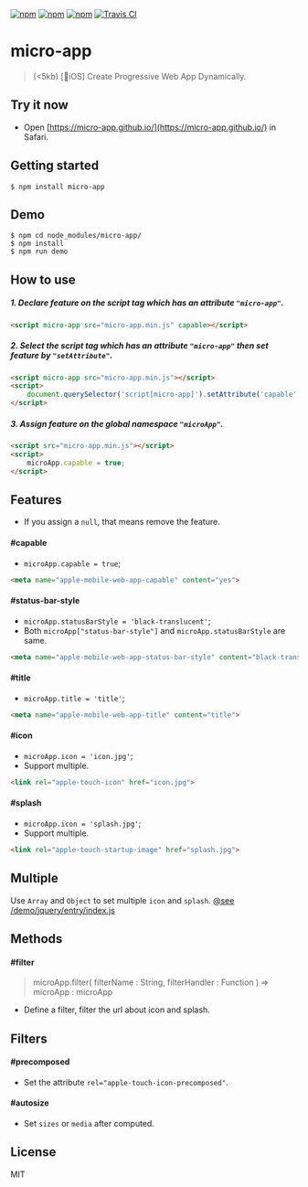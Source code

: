 [![npm](https://img.shields.io/npm/l/micro-app.svg?style=flat-square)](https://www.npmjs.org/package/micro-app)
[![npm](https://img.shields.io/npm/v/micro-app.svg?style=flat-square)](https://www.npmjs.org/package/micro-app)
[![npm](https://img.shields.io/npm/dm/micro-app.svg?style=flat-square)](https://www.npmjs.org/package/micro-app)
[![Travis CI](https://img.shields.io/travis/micro-app/micro-app.svg?style=flat-square)](https://travis-ci.org/micro-app/mmicro-app)

# micro-app
> (<5kb) [📱iOS] Create Progressive Web App Dynamically.

## Try it now

* Open [https://micro-app.github.io/](https://micro-app.github.io/) in Safari.

## Getting started
```
$ npm install micro-app
```

## Demo
```
$ npm cd node_modules/micro-app/
$ npm install
$ npm run demo
```

## How to use

##### 1. Declare feature on the script tag which has an attribute `"micro-app"`.

```html
<script micro-app src="micro-app.min.js" capable></script>
```

##### 2. Select the script tag which has an attribute `"micro-app"` then set feature by `"setAttribute"`.

```html
<script micro-app src="micro-app.min.js"></script>
<script>
    document.querySelector('script[micro-app]').setAttribute('capable', true);
</script>
```

##### 3. Assign feature on the global namespace `"microApp"`.

```html
<script src="micro-app.min.js"></script>
<script>
    microApp.capable = true;
</script>
```

## Features

* If you assign a `null`, that means remove the feature.

#### #capable

* `microApp.capable = true`;

```html
<meta name="apple-mobile-web-app-capable" content="yes">
```

#### #status-bar-style

* `microApp.statusBarStyle = 'black-translucent'`;
* Both `microApp["status-bar-style"]` and `microApp.statusBarStyle` are same.

```html
<meta name="apple-mobile-web-app-status-bar-style" content="black-translucent">
```

#### #title

* `microApp.title = 'title'`;

```html
<meta name="apple-mobile-web-app-title" content="title">
```

#### #icon

* `microApp.icon = 'icon.jpg'`;
* Support multiple.

```html
<link rel="apple-touch-icon" href="icon.jpg">
```

#### #splash

* `microApp.icon = 'splash.jpg'`;
* Support multiple.

```html
<link rel="apple-touch-startup-image" href="splash.jpg">
```

## Multiple

Use `Array` and `Object` to set multiple `icon` and `splash`.
[@see /demo/jquery/entry/index.js](https://github.com/lixinliang/micro-app/blob/master/demo/jquery/entry/index.js#L16)

## Methods

#### #filter
> microApp.filter( filterName : String, filterHandler : Function ) => microApp : microApp

* Define a filter, filter the url about icon and splash.

## Filters

#### #precomposed
* Set the attribute `rel="apple-touch-icon-precomposed"`.

#### #autosize
* Set `sizes` or `media` after computed.

## License

MIT
